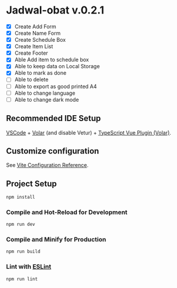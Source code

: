# Jadwal-obat v.0.2.1

- [x] Create Add Form
- [x] Create Name Form
- [x] Create Schedule Box
- [x] Create Item List
- [x] Create Footer
- [x] Able Add item to schedule box
- [x] Able to keep data on Local Storage
- [x] Able to mark as done
- [ ] Able to delete
- [ ] Able to export as good printed A4
- [ ] Able to change language
- [ ] Able to change dark mode

## Recommended IDE Setup

[VSCode](https://code.visualstudio.com/) + [Volar](https://marketplace.visualstudio.com/items?itemName=Vue.volar) (and disable Vetur) + [TypeScript Vue Plugin (Volar)](https://marketplace.visualstudio.com/items?itemName=Vue.vscode-typescript-vue-plugin).

## Customize configuration

See [Vite Configuration Reference](https://vitejs.dev/config/).

## Project Setup

```sh
npm install
```

### Compile and Hot-Reload for Development

```sh
npm run dev
```

### Compile and Minify for Production

```sh
npm run build
```

### Lint with [ESLint](https://eslint.org/)

```sh
npm run lint
```
